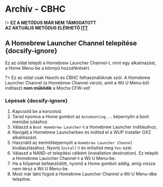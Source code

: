 # Archív - CBHC

!> **EZ A METÓDUS MÁR NEM TÁMOGATOTT**  
**AZ AKTUÁLIS METÓDUS ELÉRHETŐ [ITT](../../introduction)**

## A Homebrew Launcher Channel telepítése {docsify-ignore}

Ez az oldal telepíti a Homebrew Launcher Channel-t, mint egy alkalmazást, a Home Menu-be a könnyű hozzáférésért.

?> Ez az oldal csak Haxchi és CBHC felhasználóknak szól. A Homebrew Launcher Channel (a Homebrew Channel verzió, amit a Wii U Menu-ből indítasz) **nem műkődik** a Mocha CFW-vel!

### Lépések {docsify-ignore}

1. Kapcsold be a konzolod.
1. Tarsd nyomva a Home gombot az `Autobooting...` képernyőn a boot menübe jutáshoz.
1. Válaszd a `Boot Homebrew Launcher`-t a Homebrew Launcher indításához.
1. Navigálj a Homebrew Launcherben és indítsd el a WUP Installer GX2 alkalmazást.
1. Használd az éerintőképernyőt a `Homebrew Launcher Channel` kiválasztásához. Nyomj `Install`-t és erősítsd meg `Yes`-szel.
1. Válaszd a NAND-ot telepítési célként (installation destination). Ez telepíti a Homebrew Launcher Channel-t a Wii U Menu-be.
1. Ha a folyamat befejeződött, nyomd a Home gombot addig, amíg vissza nem térsz a Wii U Menu-be.
1. Most már látni fogod a Homebrew Launcher Channel a Wii U Menu-dbe telepítve.